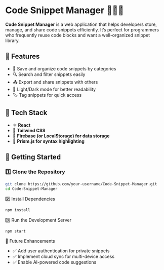 # Code Snippet Manager 💾👨‍💻  

**Code Snippet Manager** is a web application that helps developers store, manage, and share code snippets efficiently. It’s perfect for programmers who frequently reuse code blocks and want a well-organized snippet library.  

## 🔹 Features  
- 📝 Save and organize code snippets by categories  
- 🔍 Search and filter snippets easily  
- 📤 Export and share snippets with others  
- 🌙 Light/Dark mode for better readability  
- 🏷 Tag snippets for quick access  

## 🔧 Tech Stack  
- ⚛️ **React**  
- 🎨 **Tailwind CSS**  
- 💾 **Firebase (or LocalStorage) for data storage**  
- 📜 **Prism.js for syntax highlighting**  

## 🚀 Getting Started  

### 1️⃣ Clone the Repository  
```bash
git clone https://github.com/your-username/Code-Snippet-Manager.git  
cd Code-Snippet-Manager  
```
2️⃣ Install Dependencies
```bash
npm install  
```
3️⃣ Run the Development Server
```bash
npm start  
```
📡 Future Enhancements
- ✅ Add user authentication for private snippets
- ✅ Implement cloud sync for multi-device access
- ✅ Enable AI-powered code suggestions
